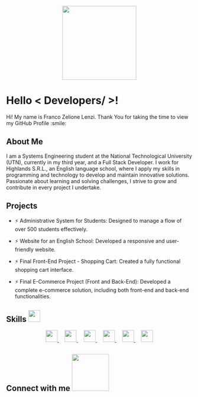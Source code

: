 <p align="center">
    <img width="200" src="https://github.com/user-attachments/assets/97b8f1ac-4a92-4361-a214-75ac0b535481">
</p>

<h1> Hello < Developers/ >! </h1>
<p align='center'>
</p>

<div size='20px'> Hi! My name is Franco Zelione Lenzi. Thank You for taking the time to view my GitHub Profile :smile: 
</div>

<p align='center'>
</p>

<h2> About Me </h2>
<div size='20px'>
I am a Systems Engineering student at the National Technological University (UTN), currently in my third year, and a Full Stack Developer. I work for Highlands S.R.L., an English language school, where I apply my skills in programming and technology to develop and maintain innovative solutions. Passionate about learning and solving challenges, I strive to grow and contribute in every project I undertake.
</div>

<p align='center'>
</p>

<h2> Projects </h2>

- ⚡ Administrative System for Students: Designed to manage a flow of over 500 students effectively.
  
- ⚡ Website for an English School: Developed a responsive and user-friendly website.
  
- ⚡ Final Front-End Project - Shopping Cart: Created a fully functional shopping cart interface.
  
- ⚡ Final E-Commerce Project (Front and Back-End): Developed a complete e-commerce solution, including both front-end and back-end functionalities.

<h2>Skills <img src="https://media2.giphy.com/media/QssGEmpkyEOhBCb7e1/giphy.gif?cid=ecf05e47a0n3gi1bfqntqmob8g9aid1oyj2wr3ds3mg700bl&rid=giphy.gif" width="32px"></h2>

<p align="center">
    <a href="https://github.com/Francozelione1/Francozelione1">
        <img width="32px" src="https://raw.githubusercontent.com/rahulbanerjee26/githubAboutMeGenerator/main/icons/reactjs.svg">
    </a>
    &nbsp;&nbsp;&nbsp;
    <a href="https://github.com/Francozelione1/Francozelione1">
        <img width="32px" src="https://raw.githubusercontent.com/rahulbanerjee26/githubAboutMeGenerator/main/icons/javascript.svg">
    </a>
    &nbsp;&nbsp;&nbsp;
    <a href="https://github.com/Francozelione1/Francozelione1">
        <img width="32px" src="https://raw.githubusercontent.com/rahulbanerjee26/githubAboutMeGenerator/main/icons/cpp.svg">
    </a>
    &nbsp;&nbsp;&nbsp;
    <a href="https://github.com/Francozelione1/Francozelione1">
        <img width="32px" src="https://raw.githubusercontent.com/rahulbanerjee26/githubAboutMeGenerator/main/icons/sqlite.svg">
    </a>
    &nbsp;&nbsp;&nbsp;
    <a href="https://github.com/Francozelione1/Francozelione1">
        <img width="32px" src="https://raw.githubusercontent.com/rahulbanerjee26/githubAboutMeGenerator/main/icons/css.svg">
    </a>
    &nbsp;&nbsp;&nbsp;
    <a href="https://github.com/Francozelione1/Francozelione1">
        <img width="32px" src="https://raw.githubusercontent.com/rahulbanerjee26/githubAboutMeGenerator/main/icons/html.svg">
    </a>
</p>

<h2> Connect with me <img src='https://raw.githubusercontent.com/ShahriarShafin/ShahriarShafin/main/Assets/handshake.gif' width="100px"> 
    
</h2>
